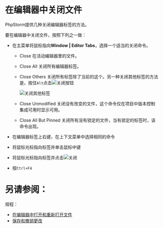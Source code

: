 # 在编辑器中关闭文件

PhpStorm提供几种关闭编辑器标签的方法。

要在编辑器中关闭文件，按照下列之一做：

* 在主菜单将鼠标指向**Window | Editor Tabs**，选择一个适当的关闭命令。
    
    * Close
        在活动编辑器里的文件。
    * Close All
        关闭所有编辑器标签。
    * Close Others
        关闭所有标签除了当前的这个。另一种关闭其他标签的方法是，按住`Alt`点击![关闭](http://image.jellychen.cn/uploads/2016/10/close1.png)按钮
        
        ![关闭其他标签](http://image.jellychen.cn/uploads/2016/10/close_others.png)
        
    * Close Unmodified
        关闭没有改变的文件，这个命令仅在项目中版本控制集成可用时显示可用。
    * Close All But Pinned
        关闭所有没有锁定的文件，当有锁定的标签时，该命令出现。
        
* 在编辑器标签上右键，在上下文菜单中选择相同的命令
* 将鼠标光标指向标签并单击鼠标中键
* 将鼠标光标指向标签并点击![关闭](http://image.jellychen.cn/uploads/2016/10/close1.png)
* 按`Ctrl+F4`


# 另请参阅：

规程：

* [在编辑器中打开和重新打开文件](/如何使用/常规指南/PhpStorm编辑器/基础编辑规程/在编辑器中打开和重新打开文件.md)
* [保存和撤销更改](/如何使用/常规指南/PhpStorm编辑器/基础编辑规程/保存和撤销更改.md)